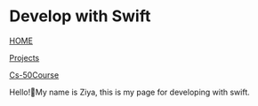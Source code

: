 # Develop with Swift

<a href="/README.md">HOME </a>

<a href="/PROJECTS.md">Projects</a>

<a href="/CS-50COURSE.md">Cs-50Course</a>



Hello!👋My name is Ziya, this is my page for developing with swift.
